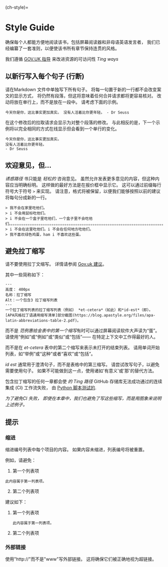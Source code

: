 (ch-style)=
# Style Guide

确保每个人都能方便地阅读该书，包括屏幕阅读器和非母语英语发言者， 我们已经编纂了一套准则，以便使该书所有章节保持连贯的风格。

我们遵循 [GOV.UK 指导](https://www.gov.uk/guidance/content-design/writing-for-gov-uk) 来改进资源的可访问性 _Ting ways_

## 以新行写入每个句子 (行断)

请在Markdown 文件中单独写下所有句子。 将每一句置于新的一行都不会改变案文的显示方式， 将仍然有段落，但这将意味着任何合并请求都将更容易核对。 改动将放在单行上，而不是放在一段中。 请考虑下面的示例。

 ```
今天你是你，这比事实更加真实。 没有人活着比你更年轻。 - Dr Seuss
```

在这个修改后的拉取请求会显示为对整个段落的修改。 与此相反的是，下一个示例将以完全相同的方式在线显示但会看到一个单行的变化。

 ```
今天你是你，这比事实更加真实。
没有人活着比你更年轻。
- Dr Seuss
```

## 欢迎意见，但...

_诱惑路径_ 书只能是 *轻松的* 咨询意见。 虽然允许发表更多意见的内容，但这种内容应当明确标明。 这样做的最好方法是在报价框中显示它。 这可以通过前缀每行符号大于符号 `>` 来实现。 请注意，格式将被保留，以便我们能够按照以前的建议将每句分成新的一行。

```
> 我不会在家里吃他们。
> i 不会用鼠标吃他们。
> i 不会在一个盒子里吃他们，一个盒子里不会吃他们。。。。。。。。。。。。。。。。。。。。。。。。。。。。。。。。。。。。。。。。。。。。。。。。。。。。。。。。。。。。。。。。。。。。。。。。。。。。。。。。。。。。。。。。。。。。。。。。。。。。。。。。。。。。。。。。。。。。。。。。。。。。。。。。。。。。。。。。。。。。。。。。。。。。。。。。。。。。。。。。。。。。。。。。。。。。。。。。。
> i 不会在这里吃他们。i 不会在任何地方吃他们。
> 我不喜欢绿色鸡蛋，ham i 不喜欢这些蛋。
```

## 避免拉丁缩写

请不要使用拉丁文缩写。 详情请参阅 [Gov.uk 建议](https://www.gov.uk/guidance/style-guide/a-to-z-of-gov-uk-style)。

其中一些简称如下：

```{figure} ../figures/latin-abbreviation.png
---
高度： 400px
名称：拉丁缩写
Alt：一个包含3 拉丁缩写列表
---
一个拉丁缩写列表的拉丁缩写列表（例如） *et-cetera*（如此）和*id-est*（即）。
[APA风格拉丁语通用缩写清单]部分截图(https://blog.apastyle.org/files/apa-latin-abbreviations-table-2.pdf)。
```

而不是 *范例惠给金表中的第一个缩写*有时可以通过屏幕阅读软件大声读为“蛋”。 请使用“例如”或“例如”或“类似”或“包括”—— 在特定上下文中工作得最好的人。

而不是在 *et-cetera* 表中的第二个缩写来表示未打开的结束列表。 请用单词开始列表，如“举例”或“这种”或者“喜欢”或“包括”。

*id est* 通常用于澄清句子，而不是表格中的第三缩写。 请尝试改写句子，以避免需要使用句子。 如果不可能做到这一点，使用诸如'有意义'或'那'的替代方法。

包含拉丁缩写的任何一章都会使 _的 Ting 路径_ GitHub 存储库无法成功通过的连续集成 (CI) 工作流失败， 由 [Python 脚本测试的](https://github.com/alan-turing-institute/the-turing-way/blob/main/tests/no-bad-latin.py).

*为了避免CI 失败， 即使在本章中，我们也避免了写这些缩写，而是用图象来说明上述例子。*

## 提示

### 缩进

缩进编号列表中每个项目的内容。 如果内容未缩进，列表编号将被重置。

例如，请避免：
1. 第一个列表项
```
此内容属于第一列表项。
```
2. 第二个列表项

建议如下：
1. 第一个列表项
   ```
   此内容属于第一列表项。
   ```

2. 第二个列表项


### 外部链接

使用"http://"而不是"www"写外部链接。 这将确保它们被正确地视为超链接。
